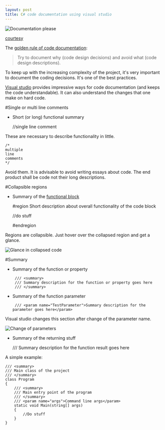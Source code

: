 ```yaml
---
layout: post
title: C# code documentation using visual studio
---
```


![Documentation please]()

[courtesy]()

The [golden rule of code documentation]():

> Try to document why (code design decisions) and avoid what (code design descriptions).

To keep up with the increasing complexity of the project, it's very important to document the coding decisions. It's one of the best practices.

[Visual studio](http://visualstudio.com) provides impressive ways for code documentation (and keeps the code understandable). It can also understand the changes that one make on hard code.

#Single or multi line comments

 - Short (or long) functional summary

	//single line comment

These are necessary to describe functionality in little.

	/*
	multiple 
	line
	comments
	*/

Avoid them. It is advisable to avoid writing essays about code. The end product shall be code not their long descriptions.

#Collapsible regions

 - Summary of the [functional block]()

	#region Short description about overall functionality of the code block

	//do stuff

	#endregion

Regions are collapsible. Just hover over the collapsed region and get a glance.

![Glance in collapsed code]()

#Summary

 - Summary of the function or property

        /// <summary>
        /// Summary description for the function or property goes here
        /// </summary>

 - Summary of the function parameter

        /// <param name="TestParameter">Summary description for the parameter goes here</param>

Visual studio changes this section after change of the parameter name.

![Change of parameters]()

 - Summary of the returning stuff

	/// <returns>Summary description for the function result goes here</returns>

A simple example:

    /// <summary>
    /// Main class of the project
    /// </summary>
    class Program
    {
        /// <summary>
        /// Main entry point of the program
        /// </summary>
        /// <param name="args">Command line args</param>
        static void Main(string[] args)
        {
            //Do stuff
        }
    }

